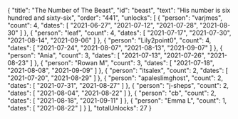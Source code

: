{
  "title": "The Number of The Beast",
  "id": "beast",
  "text": "His number is six hundred and sixty-six",
  "order": "441",
  "unlocks": [
    {
      "person": "varjmes",
      "count": 4,
      "dates": [
        "2021-06-27",
        "2021-07-12",
        "2021-07-28",
        "2021-08-30"
      ]
    },
    {
      "person": "leaf",
      "count": 4,
      "dates": [
        "2021-07-17",
        "2021-07-30",
        "2021-08-14",
        "2021-09-06"
      ]
    },
    {
      "person": "Lily2point0",
      "count": 4,
      "dates": [
        "2021-07-24",
        "2021-08-07",
        "2021-08-13",
        "2021-09-07"
      ]
    },
    {
      "person": "Ania",
      "count": 3,
      "dates": [
        "2021-07-13",
        "2021-07-26",
        "2021-08-23"
      ]
    },
    {
      "person": "Rowan M",
      "count": 3,
      "dates": [
        "2021-07-18",
        "2021-08-08",
        "2021-09-09"
      ]
    },
    {
      "person": "itsalex",
      "count": 2,
      "dates": [
        "2021-07-20",
        "2021-08-29"
      ]
    },
    {
      "person": "apaleslimghost",
      "count": 2,
      "dates": [
        "2021-07-31",
        "2021-08-27"
      ]
    },
    {
      "person": "j-sheps",
      "count": 2,
      "dates": [
        "2021-08-04",
        "2021-08-22"
      ]
    },
    {
      "person": "cb",
      "count": 2,
      "dates": [
        "2021-08-18",
        "2021-09-11"
      ]
    },
    {
      "person": "Emma L",
      "count": 1,
      "dates": [
        "2021-08-22"
      ]
    }
  ],
  "totalUnlocks": 27
}